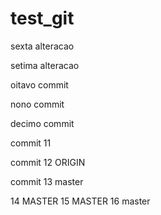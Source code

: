 # test_git

sexta alteracao

setima alteracao 

oitavo commit 

nono commit

decimo commit 

commit 11

commit 12 ORIGIN 

commit 13 master 

14 MASTER
15 MASTER 
16 master